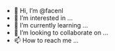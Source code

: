 - 👋 Hi, I’m @facenl
- 👀 I’m interested in ...
- 🌱 I’m currently learning ...
- 💞️ I’m looking to collaborate on ...
- 📫 How to reach me ...

<!---
facenl/facenl is a ✨ special ✨ repository because its `README.md` (this file) appears on your GitHub profile.
You can click the Preview link to take a look at your changes.
--->
